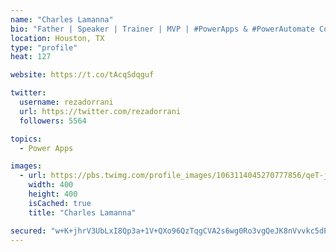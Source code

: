 ```yaml
---
name: "Charles Lamanna"
bio: "Father | Speaker | Trainer | MVP | #PowerApps & #PowerAutomate Community Super User | YouTuber Right-pointing triangle http://youtube.com/c/rezadorrani | Learn - Share - Clockwise rightwards and leftwards open circle arrows"
location: Houston, TX
type: "profile"
heat: 127

website: https://t.co/tAcqSdqguf

twitter:
  username: rezadorrani
  url: https://twitter.com/rezadorrani
  followers: 5564

topics:
  - Power Apps

images:
  - url: https://pbs.twimg.com/profile_images/1063114045270777856/qeT-jpWr_400x400.jpg
    width: 400
    height: 400
    isCached: true
    title: "Charles Lamanna"

secured: "w+K+jhrV3UbLxI8Qp3a+1V+QXo96QzTqgCVA2s6wg0Ro3vgQeJK8nVvvkc5dPKijSmRoiZL9tBakgRH4+72n7pveeRGwtK04Jhqw/bpJP5xbvHZ7aqrAeJhnY83bj1yqdQEBu360Ip0xFc0qeLAppciCkw4IoQaItvf5AqnD3HK08htqmRrhmGnUqT7O+auoGSqxsR/GaErL9WqSNrFF7Cbhrz5SSTY67xnn5ZhqTJWmeU8ID9PLoX3u5kqy16H6XcGVhiy8mDk54We0mUI3Yya7BRiyRovgYZS/XWMRhblwHuoPSN8ZpfukHqYufCPMqD1T8YtwxULjlcycuVeZj/hrZgzNODukk6djq+L3LLvKXQnGIlIGAyLamQOlnGHT83PBMsW9AYB1Eqa4Sz3EcDjbprmYby8cstORnKhAqG4=;1oGw0v6NPgsxv3xacXpRTw=="
---
```


